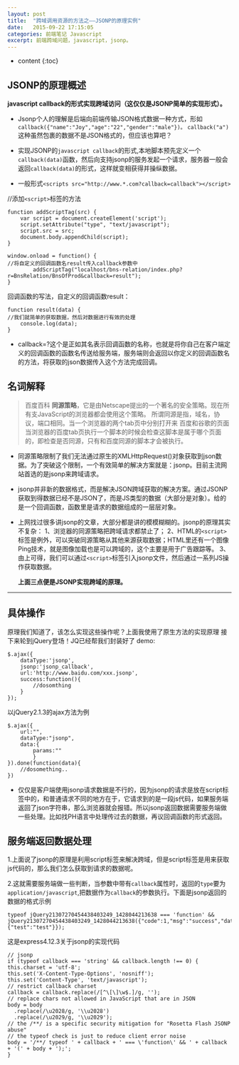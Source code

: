 ```yaml
---
layout: post
title:  "跨域调用资源的方法之——JSONP的原理实例"
date:   2015-09-22 17:15:05
categories: 前端笔记 Javascript 
excerpt: 前端跨域问题，javascript，jsonp。
---
```


* content
{:toc}



## JSONP的原理概述



**javascript callback的形式实现跨域访问（这仅仅是JSONP简单的实现形式）。**


* Jsonp个人的理解是后端向前端传输JSON格式数据一种方式，形如 `callback({"name":"Joy","age":"22","gender":"male"})。`
`callback("a")` 这种虽然包裹的数据不是JSON格式的，但应该也算吧？

* 实现JSONP的`javascript callback`的形式,本地脚本预先定义一个`callback(data)`函数，然后向支持jsonp的服务发起一个请求，服务器一般会返回`callback(data)`的形式，这样就变相获得并操纵数据。

* 一般形式`<scripts src="http://www.*.com?callback=callback"></script>`

//添加`<script>`标签的方法

    function addScriptTag(src) {
        var script = document.createElement('script');
        script.setAttribute("type", "text/javascript");
        script.src = src;
        document.body.appendChild(script);
    }
    
    window.onload = function() {
    //将自定义的回调函数名result传入callback参数中
            addScriptTag("localhost/bns-relation/index.php?r=BnsRelation/BnsOfProd&callback=result");
    }        
回调函数的写法，自定义的回调函数result：

            
    function result(data) {
    //我们就简单的获取数据，然后对数据进行有效的处理
        console.log(data);
    }
        

+ callback=?这个是正如其名表示回调函数的名称，也就是将你自己在客户端定义的回调函数的函数名传送给服务端，服务端则会返回以你定义的回调函数名的方法，将获取的json数据传入这个方法完成回调。


## 名词解释       


>百度百科
**同源策略**，它是由Netscape提出的一个著名的安全策略。现在所有支JavaScript的浏览器都会使用这个策略。
所谓同源是指，域名，协议，端口相同。当一个浏览器的两个tab页中分别打开来 百度和谷歌的页面当浏览器的百度tab页执行一个脚本的时候会检查这脚本是属于哪个页面的，即检查是否同源，只有和百度同源的脚本才会被执行。



- 同源策略限制了我们无法通过原生的XMLHttpRequest()对象获取到json数据。为了突破这个限制，一个有效简单的解决方案就是：jsonp。目前主流网站首选的是jsonp来跨域请求。


- jsonp并非新的数据格式，而是解决JSON跨域获取的解决方案。通过JSONP获取到得数据已经不是JSON了，而是JS类型的数据（大部分是对象）。给的是一个回调函数，函数里是请求的数据组成的一层层对象。


- 上网找过很多讲jsonp的文章，大部分都是讲的模模糊糊的。jsonp的原理其实不复杂：
    1、浏览器的同源策略把跨域请求都禁止了；
    2、HTML的`<script>`标签是例外，可以突破同源策略从其他来源获取数据；HTML里还有一个图像Ping技术，就是图像加载也是可以跨域的，这个主要是用于广告跟踪等。
    3、由上可得，我们可以通过`<script>`标签引入jsonp文件，然后通过一系列JS操作获取数据。             

    **上面三点便是JSONP实现跨域的原理。** 

---

## 具体操作

原理我们知道了，该怎么实现这些操作呢？上面我使用了原生方法的实现原理
接下来轮到jQuery登场！JQ已经帮我们封装好了
demo:

    $.ajax({
        dataType:'jsonp',
        jsonp:'jsonp_callback',
        url:'http://www.baidu.com/xxx.jsonp',
        success:function(){
            //dosomthing
        }
    });



以jQuery2.1.3的ajax方法为例

    $.ajax({
        url:"",
        dataType:"jsonp",
        data:{
            params:""
            }
    }).done(function(data){
        //dosomething..
    })
    
- 仅仅是客户端使用jsonp请求数据是不行的，因为jsonp的请求是放在script标签中的，和普通请求不同的地方在于，它请求到的是一段js代码，如果服务端返回了json字符串，那么浏览器就会报错。所以jsonp返回数据需要服务端做一些处理。比如找PH语言中处理传过去的数据，再议回调函数的形式返回。


## 服务端返回数据处理         


1.上面说了jsonp的原理是利用script标签来解决跨域，但是script标签是用来获取js代码的，那么我们怎么获取到请求的数据呢。

2.这就需要服务端做一些判断，当参数中带有`callback`属性时，返回的`type`要为`application/javascript`,把数据作为`callback`的参数执行。下面是jsonp返回的数据的格式示例

    typeof jQuery21307270454438403249_1428044213638 === 'function' && jQuery21307270454438403249_1428044213638({"code":1,"msg":"success","data":{"test":"test"}});


这是express4.12.3关于jsonp的实现代码

    // jsonp
    if (typeof callback === 'string' && callback.length !== 0) {
    this.charset = 'utf-8';
    this.set('X-Content-Type-Options', 'nosniff');
    this.set('Content-Type', 'text/javascript');
    // restrict callback charset
    callback = callback.replace(/[^\[\]\w$.]/g, '');
    // replace chars not allowed in JavaScript that are in JSON
    body = body
      .replace(/\u2028/g, '\\u2028')
      .replace(/\u2029/g, '\\u2029');
    // the /**/ is a specific security mitigation for "Rosetta Flash JSONP abuse"
    // the typeof check is just to reduce client error noise
    body = '/**/ typeof ' + callback + ' === \'function\' && ' + callback + '(' + body + ');';
    }

